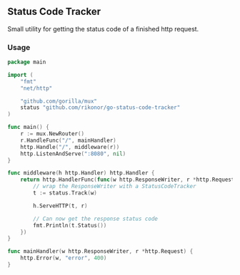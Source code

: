 Status Code Tracker
---

Small utility for getting the status code of a finished http request.

### Usage

```go
package main

import (
	"fmt"
	"net/http"

	"github.com/gorilla/mux"
	status "github.com/rikonor/go-status-code-tracker"
)

func main() {
	r := mux.NewRouter()
	r.HandleFunc("/", mainHandler)
	http.Handle("/", middleware(r))
	http.ListenAndServe(":8080", nil)
}

func middleware(h http.Handler) http.Handler {
	return http.HandlerFunc(func(w http.ResponseWriter, r *http.Request) {
		// wrap the ResponseWriter with a StatusCodeTracker
		t := status.Track(w)

		h.ServeHTTP(t, r)

		// Can now get the response status code
		fmt.Println(t.Status())
	})
}

func mainHandler(w http.ResponseWriter, r *http.Request) {
	http.Error(w, "error", 400)
}
```
